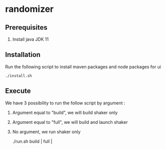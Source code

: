 # randomizer

## Prerequisites
1.  Install java JDK 11

## Installation
Run the following script to install maven packages and node packages for ui
    
    ./install.sh

## Execute
We have 3 possibility to run the follow script by argument :
1.  Argument equal to "build", we will build shaker only
2.  Argument equal to "full", we will build and launch shaker
3.  No argument, we run shaker only
    
    
    ./run.sh build | full | 